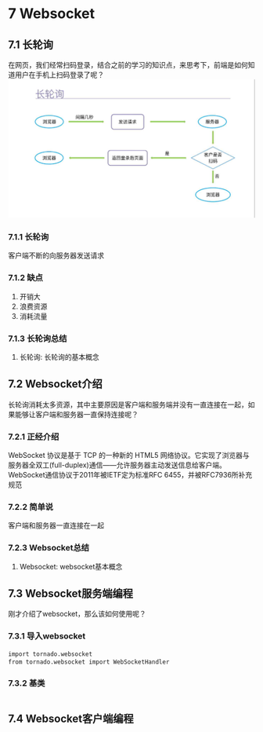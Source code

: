 # 7 Websocket
## 7.1 长轮询
在网页，我们经常扫码登录，结合之前的学习的知识点，来思考下，前端是如何知道用户在手机上扫码登录了呢？
![](img/Websocket)
### 7.1.1 长轮询
客户端不断的向服务器发送请求
### 7.1.2 缺点
1. 开销大
2. 浪费资源
3. 消耗流量

### 7.1.3 长轮询总结
1. 长轮询: 长轮询的基本概念

## 7.2 Websocket介绍
长轮询消耗太多资源，其中主要原因是客户端和服务端并没有一直连接在一起，如果能够让客户端和服务器一直保持连接呢？

### 7.2.1 正经介绍
WebSocket 协议是基于 TCP 的一种新的 HTML5 网络协议。它实现了浏览器与服务器全双工(full-duplex)通信——允许服务器主动发送信息给客户端。WebSocket通信协议于2011年被IETF定为标准RFC 6455，并被RFC7936所补充规范

### 7.2.2 简单说
客户端和服务器一直连接在一起

### 7.2.3 Websocket总结
1. Websocket: websocket基本概念

## 7.3 Websocket服务端编程
刚才介绍了websocket，那么该如何使用呢？

### 7.3.1 导入websocket
```
import tornado.websocket
from tornado.websocket import WebSocketHandler
```

### 7.3.2 基类
```

```

## 7.4 Websocket客户端编程